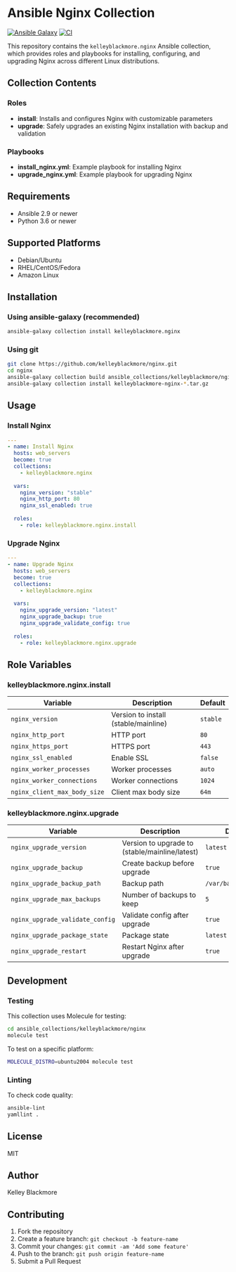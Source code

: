 # Ansible Nginx Collection

[![Ansible Galaxy](https://img.shields.io/badge/galaxy-kelleyblackmore.nginx-blue.svg)](https://galaxy.ansible.com/kelleyblackmore/nginx)
[![CI](https://github.com/kelleyblackmore/nginx/actions/workflows/ansible-test.yml/badge.svg)](https://github.com/kelleyblackmore/nginx/actions/workflows/ansible-test.yml)

This repository contains the `kelleyblackmore.nginx` Ansible collection, which provides roles and playbooks for installing, configuring, and upgrading Nginx across different Linux distributions.

## Collection Contents

### Roles

- **install**: Installs and configures Nginx with customizable parameters
- **upgrade**: Safely upgrades an existing Nginx installation with backup and validation

### Playbooks

- **install_nginx.yml**: Example playbook for installing Nginx
- **upgrade_nginx.yml**: Example playbook for upgrading Nginx

## Requirements

- Ansible 2.9 or newer
- Python 3.6 or newer

## Supported Platforms

- Debian/Ubuntu
- RHEL/CentOS/Fedora
- Amazon Linux

## Installation

### Using ansible-galaxy (recommended)

```bash
ansible-galaxy collection install kelleyblackmore.nginx
```

### Using git

```bash
git clone https://github.com/kelleyblackmore/nginx.git
cd nginx
ansible-galaxy collection build ansible_collections/kelleyblackmore/nginx
ansible-galaxy collection install kelleyblackmore-nginx-*.tar.gz
```

## Usage

### Install Nginx

```yaml
---
- name: Install Nginx
  hosts: web_servers
  become: true
  collections:
    - kelleyblackmore.nginx
  
  vars:
    nginx_version: "stable"
    nginx_http_port: 80
    nginx_ssl_enabled: true
    
  roles:
    - role: kelleyblackmore.nginx.install
```

### Upgrade Nginx

```yaml
---
- name: Upgrade Nginx
  hosts: web_servers
  become: true
  collections:
    - kelleyblackmore.nginx
  
  vars:
    nginx_upgrade_version: "latest"
    nginx_upgrade_backup: true
    nginx_upgrade_validate_config: true
    
  roles:
    - role: kelleyblackmore.nginx.upgrade
```

## Role Variables

### kelleyblackmore.nginx.install

| Variable | Description | Default |
|----------|-------------|---------|
| `nginx_version` | Version to install (stable/mainline) | `stable` |
| `nginx_http_port` | HTTP port | `80` |
| `nginx_https_port` | HTTPS port | `443` |
| `nginx_ssl_enabled` | Enable SSL | `false` |
| `nginx_worker_processes` | Worker processes | `auto` |
| `nginx_worker_connections` | Worker connections | `1024` |
| `nginx_client_max_body_size` | Client max body size | `64m` |

### kelleyblackmore.nginx.upgrade

| Variable | Description | Default |
|----------|-------------|---------|
| `nginx_upgrade_version` | Version to upgrade to (stable/mainline/latest) | `latest` |
| `nginx_upgrade_backup` | Create backup before upgrade | `true` |
| `nginx_upgrade_backup_path` | Backup path | `/var/backups/nginx` |
| `nginx_upgrade_max_backups` | Number of backups to keep | `5` |
| `nginx_upgrade_validate_config` | Validate config after upgrade | `true` |
| `nginx_upgrade_package_state` | Package state | `latest` |
| `nginx_upgrade_restart` | Restart Nginx after upgrade | `true` |

## Development

### Testing

This collection uses Molecule for testing:

```bash
cd ansible_collections/kelleyblackmore/nginx
molecule test
```

To test on a specific platform:

```bash
MOLECULE_DISTRO=ubuntu2004 molecule test
```

### Linting

To check code quality:

```bash
ansible-lint
yamllint .
```

## License

MIT

## Author

Kelley Blackmore

## Contributing

1. Fork the repository
2. Create a feature branch: `git checkout -b feature-name`
3. Commit your changes: `git commit -am 'Add some feature'`
4. Push to the branch: `git push origin feature-name`
5. Submit a Pull Request